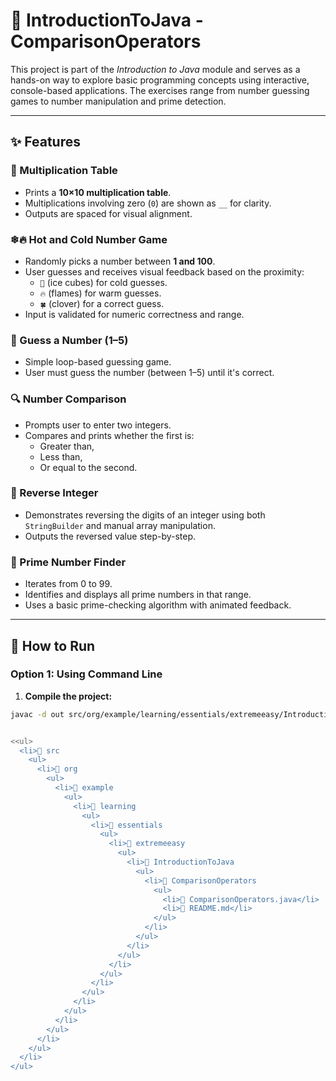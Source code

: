 # 📘 IntroductionToJava - ComparisonOperators

This project is part of the *Introduction to Java* module and serves as a hands-on way to explore basic programming concepts using interactive, console-based applications. The exercises range from number guessing games to number manipulation and prime detection.

---

## ✨ Features

### 🔢 Multiplication Table
- Prints a **10×10 multiplication table**.
- Multiplications involving zero (`0`) are shown as `__` for clarity.
- Outputs are spaced for visual alignment.

### ❄🔥 Hot and Cold Number Game
- Randomly picks a number between **1 and 100**.
- User guesses and receives visual feedback based on the proximity:
    - `🧊` (ice cubes) for cold guesses.
    - `🔥` (flames) for warm guesses.
    - `🍀` (clover) for a correct guess.
- Input is validated for numeric correctness and range.

### 🎯 Guess a Number (1–5)
- Simple loop-based guessing game.
- User must guess the number (between 1–5) until it's correct.

### 🔍 Number Comparison
- Prompts user to enter two integers.
- Compares and prints whether the first is:
    - Greater than,
    - Less than,
    - Or equal to the second.

### 🔁 Reverse Integer
- Demonstrates reversing the digits of an integer using both `StringBuilder` and manual array manipulation.
- Outputs the reversed value step-by-step.

### 🔢 Prime Number Finder
- Iterates from 0 to 99.
- Identifies and displays all prime numbers in that range.
- Uses a basic prime-checking algorithm with animated feedback.

---

## 🚀 How to Run

### Option 1: Using Command Line

1. **Compile the project:**

```bash
javac -d out src/org/example/learning/essentials/extremeeasy/IntroductionToJava/ComparisonOperators/ComparisonOperators.java


<<ul>
  <li>📂 src
    <ul>
      <li>📂 org
        <ul>
          <li>📂 example
            <ul>
              <li>📂 learning
                <ul>
                  <li>📂 essentials
                    <ul>
                      <li>📂 extremeeasy
                        <ul>
                          <li>📂 IntroductionToJava
                            <ul>
                              <li>📂 ComparisonOperators
                                <ul>
                                  <li>📄 ComparisonOperators.java</li>
                                  <li>📘 README.md</li>
                                </ul>
                              </li>
                            </ul>
                          </li>
                        </ul>
                      </li>
                    </ul>
                  </li>
                </ul>
              </li>
            </ul>
          </li>
        </ul>
      </li>
    </ul>
  </li>
</ul>

